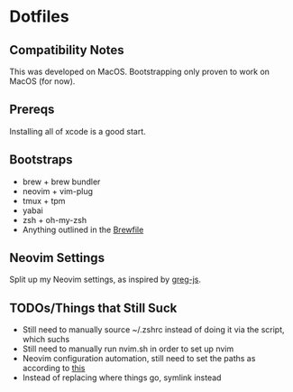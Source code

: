 # Dotfiles

## Compatibility Notes
This was developed on MacOS. Bootstrapping only proven to work on MacOS (for now).

## Prereqs
Installing all of xcode is a good start.

## Bootstraps
* brew + brew bundler
* neovim + vim-plug
* tmux + tpm
* yabai
* zsh + oh-my-zsh
* Anything outlined in the [Brewfile](brew/Brewfile)

## Neovim Settings
Split up my Neovim settings, as inspired by [greg-js](https://github.com/greg-js/dotfiles/tree/master/.config/nvim/config).

## TODOs/Things that Still Suck
* Still need to manually source ~/.zshrc instead of doing it via the script, which suchs
* Still need to manually run nvim.sh in order to set up nvim
* Neovim configuration automation, still need to set the paths as according to [this](https://github.com/zchee/deoplete-jedi/wiki/Setting-up-Python-for-Neovim#using-virtual-environments)
* Instead of replacing where things go, symlink instead

